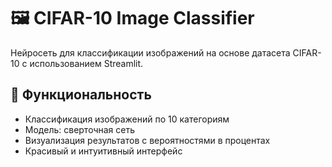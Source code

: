 # 🖼️ CIFAR-10 Image Classifier

Нейросеть для классификации изображений на основе датасета CIFAR-10 с использованием Streamlit.

## 🚀 Функциональность

- Классификация изображений по 10 категориям
- Модель: сверточная сеть
- Визуализация результатов с вероятностями в процентах
- Красивый и интуитивный интерфейс


